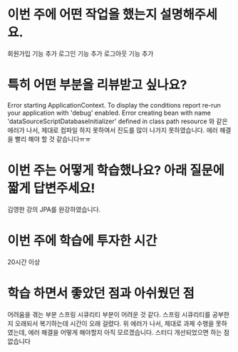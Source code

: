 <h1>이번 주에 어떤 작업을 했는지 설명해주세요. </h1>

회원가입 기능 추가
로그인 기능 추가
로그아웃 기능 추가

<h1> 특히 어떤 부분을 리뷰받고 싶나요? </h1>
Error starting ApplicationContext. To display the conditions report re-run your application with 'debug' enabled.
Error creating bean with name 'dataSourceScriptDatabaseInitializer' defined in class path resource 와 같은 에러가 나서, 제대로 컴파일 하지 못하여서 진도를 많이 나가지 못하였습니다. 에러 해결을 빨리 해야 할 것 같습니다ㅠㅠ

<h1> 이번 주는 어떻게 학습했나요? 아래 질문에 짧게 답변주세요! </h1>

김영한 강의 JPA를 완강하였습니다.

<h1> 이번 주에 학습에 투자한 시간 </h1>

20시간 이상

<h1> 학습 하면서 좋았던 점과 아쉬웠던 점 </h1>

어려움을 겪는 부분
스프링 시큐리티 부분이 어려운 것 같다. 스프링 시큐리티를 공부한지 오래되서 복기하는데 시간이 오래 걸렸다. 위 에러가 나서, 제대로 과제 수행을 못하였는데, 에러 해결을 어떻게 해야할지 아직 모르겠습니다.
스터디 개선되었으면 하는 점
없습니다
